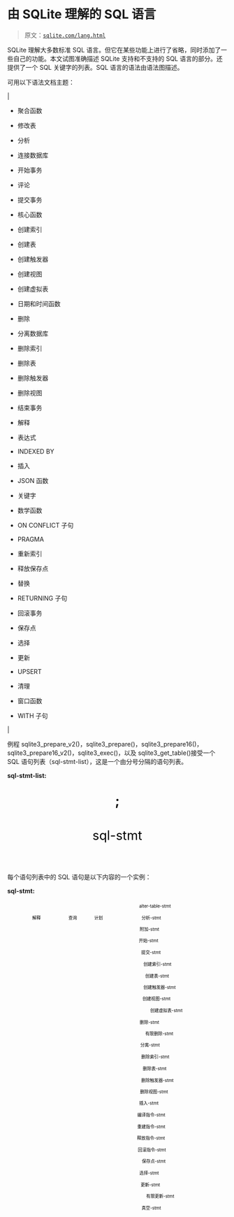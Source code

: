# 由 SQLite 理解的 SQL 语言

> 原文：[`sqlite.com/lang.html`](https://sqlite.com/lang.html)

SQLite 理解大多数标准 SQL 语言。但它在某些功能上进行了省略，同时添加了一些自己的功能。本文试图准确描述 SQLite 支持和不支持的 SQL 语言的部分。还提供了一个 SQL 关键字的列表。SQL 语言的语法由语法图描述。

可用以下语法文档主题：

|

+   聚合函数

+   修改表

+   分析

+   连接数据库

+   开始事务

+   评论

+   提交事务

+   核心函数

+   创建索引

+   创建表

+   创建触发器

+   创建视图

+   创建虚拟表

+   日期和时间函数

+   删除

+   分离数据库

+   删除索引

+   删除表

+   删除触发器

+   删除视图

+   结束事务

+   解释

+   表达式

+   INDEXED BY

+   插入

+   JSON 函数

+   关键字

+   数学函数

+   ON CONFLICT 子句

+   PRAGMA

+   重新索引

+   释放保存点

+   替换

+   RETURNING 子句

+   回滚事务

+   保存点

+   选择

+   更新

+   UPSERT

+   清理

+   窗口函数

+   WITH 子句

|

例程 sqlite3_prepare_v2()，sqlite3_prepare()，sqlite3_prepare16()，sqlite3_prepare16_v2()，sqlite3_exec()，以及 sqlite3_get_table()接受一个 SQL 语句列表（sql-stmt-list），这是一个由分号分隔的语句列表。

**sql-stmt-list:**

<svg class="pikchr" viewBox="0 0 242.093 88.776"><text x="121" y="55" text-anchor="middle" fill="rgb(0,0,0)" dominant-baseline="central">sql-stmt</text> <text x="121" y="17" text-anchor="middle" font-weight="bold" fill="rgb(0,0,0)" dominant-baseline="central">;</text></svg>

每个语句列表中的 SQL 语句是以下内容的一个实例：

**sql-stmt:**

<svg class="pikchr" viewBox="0 0 716.88 1017.36"><text x="95" y="55" text-anchor="middle" fill="rgb(0,0,0)" dominant-baseline="central">解释</text> <text x="213" y="55" text-anchor="middle" fill="rgb(0,0,0)" dominant-baseline="central">查询</text> <text x="297" y="55" text-anchor="middle" fill="rgb(0,0,0)" dominant-baseline="central">计划</text> <text x="481" y="17" text-anchor="middle" fill="rgb(0,0,0)" dominant-baseline="central">alter-table-stmt</text> <text x="469" y="55" text-anchor="middle" fill="rgb(0,0,0)" dominant-baseline="central">分析-stmt</text> <text x="463" y="92" text-anchor="middle" fill="rgb(0,0,0)" dominant-baseline="central">附加-stmt</text> <text x="460" y="130" text-anchor="middle" fill="rgb(0,0,0)" dominant-baseline="central">开始-stmt</text> <text x="468" y="168" text-anchor="middle" fill="rgb(0,0,0)" dominant-baseline="central">提交-stmt</text> <text x="489" y="206" text-anchor="middle" fill="rgb(0,0,0)" dominant-baseline="central">创建索引-stmt</text> <text x="488" y="244" text-anchor="middle" fill="rgb(0,0,0)" dominant-baseline="central">创建表-stmt</text> <text x="496" y="281" text-anchor="middle" fill="rgb(0,0,0)" dominant-baseline="central">创建触发器-stmt</text> <text x="486" y="319" text-anchor="middle" fill="rgb(0,0,0)" dominant-baseline="central">创建视图-stmt</text> <text x="518" y="357" text-anchor="middle" fill="rgb(0,0,0)" dominant-baseline="central">创建虚拟表-stmt</text> <text x="463" y="395" text-anchor="middle" fill="rgb(0,0,0)" dominant-baseline="central">删除-stmt</text> <text x="495" y="433" text-anchor="middle" fill="rgb(0,0,0)" dominant-baseline="central">有限删除-stmt</text> <text x="465" y="470" text-anchor="middle" fill="rgb(0,0,0)" dominant-baseline="central">分离-stmt</text> <text x="482" y="508" text-anchor="middle" fill="rgb(0,0,0)" dominant-baseline="central">删除索引-stmt</text> <text x="480" y="546" text-anchor="middle" fill="rgb(0,0,0)" dominant-baseline="central">删除表-stmt</text> <text x="489" y="584" text-anchor="middle" fill="rgb(0,0,0)" dominant-baseline="central">删除触发器-stmt</text> <text x="478" y="622" text-anchor="middle" fill="rgb(0,0,0)" dominant-baseline="central">删除视图-stmt</text> <text x="461" y="659" text-anchor="middle" fill="rgb(0,0,0)" dominant-baseline="central">插入-stmt</text> <text x="469" y="697" text-anchor="middle" fill="rgb(0,0,0)" dominant-baseline="central">编译指令-stmt</text> <text x="469" y="735" text-anchor="middle" fill="rgb(0,0,0)" dominant-baseline="central">重建指令-stmt</text> <text x="468" y="773" text-anchor="middle" fill="rgb(0,0,0)" dominant-baseline="central">释放指令-stmt</text> <text x="471" y="811" text-anchor="middle" fill="rgb(0,0,0)" dominant-baseline="central">回滚指令-stmt</text> <text x="477" y="848" text-anchor="middle" fill="rgb(0,0,0)" dominant-baseline="central">保存点-stmt</text> <text x="462" y="886" text-anchor="middle" fill="rgb(0,0,0)" dominant-baseline="central">选择-stmt</text> <text x="466" y="924" text-anchor="middle" fill="rgb(0,0,0)" dominant-baseline="central">更新-stmt</text> <text x="498" y="962" text-anchor="middle" fill="rgb(0,0,0)" dominant-baseline="central">有限更新-stmt</text> <text x="469" y="1000" text-anchor="middle" fill="rgb(0,0,0)" dominant-baseline="central">真空-stmt</text></svg>
